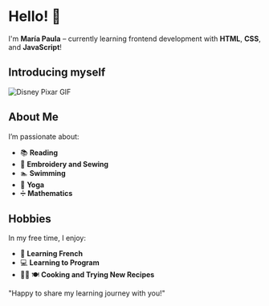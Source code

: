 # Hello! 👋

I'm **María Paula** – currently learning frontend development with **HTML**, **CSS**, and **JavaScript**!

## Introducing myself
![Disney Pixar GIF](https://media.giphy.com/media/rWRAw6cbaWWDS/giphy.gif)

## About Me
I’m passionate about:

- 📚 **Reading**
- 🧵 **Embroidery and Sewing**
- 🏊 **Swimming**
 - 🧘 **Yoga**
- ➗ **Mathematics**


## Hobbies
In my free time, I enjoy:

- 🗼 **Learning French**
- 💻 **Learning to Program**
- 👩‍🍳 🍽️ **Cooking and Trying New Recipes**

"Happy to share my learning journey with you!"
